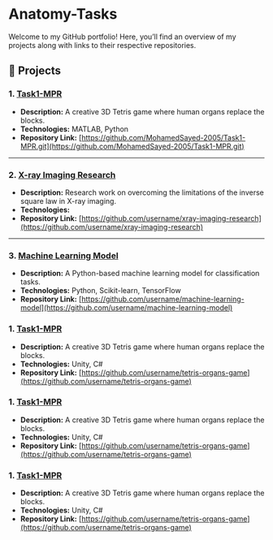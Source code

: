# Anatomy-Tasks
Welcome to my GitHub portfolio! Here, you’ll find an overview of my projects along with links to their respective repositories.

## 📂 Projects

### 1. [Task1-MPR](https://github.com/MohamedSayed-2005/Task1-MPR.git)
- **Description:** A creative 3D Tetris game where human organs replace the blocks.
- **Technologies:** MATLAB, Python
- **Repository Link:** [https://github.com/MohamedSayed-2005/Task1-MPR.git](https://github.com/MohamedSayed-2005/Task1-MPR.git)

---

### 2. [X-ray Imaging Research](https://github.com/username/xray-imaging-research)
- **Description:** Research work on overcoming the limitations of the inverse square law in X-ray imaging.
- **Technologies:** 
- **Repository Link:** [https://github.com/username/xray-imaging-research](https://github.com/username/xray-imaging-research)

---

### 3. [Machine Learning Model](https://github.com/username/machine-learning-model)
- **Description:** A Python-based machine learning model for classification tasks.
- **Technologies:** Python, Scikit-learn, TensorFlow
- **Repository Link:** [https://github.com/username/machine-learning-model](https://github.com/username/machine-learning-model)

### 1. [Task1-MPR](https://github.com/MohamedSayed-2005/Task1-MPR.git)
- **Description:** A creative 3D Tetris game where human organs replace the blocks.
- **Technologies:** Unity, C#
- **Repository Link:** [https://github.com/username/tetris-organs-game](https://github.com/username/tetris-organs-game)

### 1. [Task1-MPR](https://github.com/MohamedSayed-2005/Task1-MPR.git)
- **Description:** A creative 3D Tetris game where human organs replace the blocks.
- **Technologies:** Unity, C#
- **Repository Link:** [https://github.com/username/tetris-organs-game](https://github.com/username/tetris-organs-game)

### 1. [Task1-MPR](https://github.com/MohamedSayed-2005/Task1-MPR.git)
- **Description:** A creative 3D Tetris game where human organs replace the blocks.
- **Technologies:** Unity, C#
- **Repository Link:** [https://github.com/username/tetris-organs-game](https://github.com/username/tetris-organs-game)
